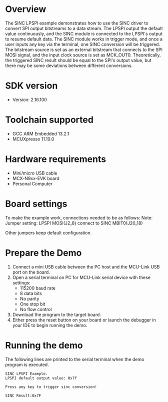 Overview
========
The SINC LPSPI example demonstrates how to use the SINC driver to convert SPI output bitstreams to a data stream.
The LPSPI output the default value continuously, and the SINC module is connected to the LPSPI's output to resume default data.
The SINC module works in trigger mode, and once a user inputs any key via the terminal, one SINC conversion will be triggered.
The bitstream source is set as an external bitstream that connects to the SPI MOSI signal, and the input clock source is set as MCK_OUT0.
Theoretically, the triggered SINC result should be equal to the SPI's output value, but there may be some deviations between different conversions.

SDK version
===========
- Version: 2.16.100

Toolchain supported
===================
- GCC ARM Embedded  13.2.1
- MCUXpresso  11.10.0

Hardware requirements
=====================
- Mini/micro USB cable
- MCX-N9xx-EVK board
- Personal Computer

Board settings
==============
To make the example work, connections needed to be as follows:
Note: 
Jumper setting:
LPSPI MOSI(J2_8) connect to SINC MBIT0(J20_18)

Other jumpers keep default configuration.

Prepare the Demo
================
1. Connect a mini USB cable between the PC host and the MCU-Link USB port on the board.
2. Open a serial terminal on PC for MCU-Link serial device with these settings:
    - 115200 baud rate
    - 8 data bits
    - No parity
    - One stop bit
    - No flow control
3. Download the program to the target board.
4. Either press the reset button on your board or launch the debugger in your IDE to begin running
   the demo.

Running the demo
================
The following lines are printed to the serial terminal when the demo program is executed.
~~~~~~~~~~~~~~~~~~~~~~~~~~~~~~~~~~~~~~~~~~~~~~~~~~~~~~~~~~~~
SINC LPSPI Example.
LPSPI default output value: 0x7f

Press any key to trigger sinc conversion!

SINC Result:0x7F


~~~~~~~~~~~~~~~~~~~~~~~~~~~~~~~~~~~~~~~~~~~~~~~~~~~~~~~~~~~~

